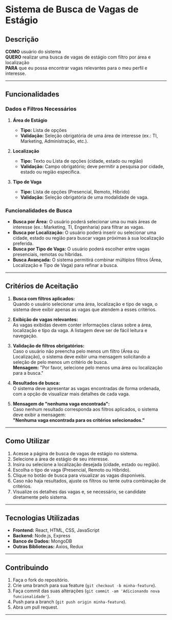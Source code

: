 # Sistema de Busca de Vagas de Estágio

## Descrição

**COMO** usuário do sistema  
**QUERO** realizar uma busca de vagas de estágio com filtro por área e localização  
**PARA** que eu possa encontrar vagas relevantes para o meu perfil e interesse.

---

## Funcionalidades

### Dados e Filtros Necessários

1. **Área de Estágio**
   - **Tipo:** Lista de opções  
   - **Validação:** Seleção obrigatória de uma área de interesse (ex.: TI, Marketing, Administração, etc.).

2. **Localização**
   - **Tipo:** Texto ou Lista de opções (cidade, estado ou região)  
   - **Validação:** Campo obrigatório; deve permitir a pesquisa por cidade, estado ou região específica.

3. **Tipo de Vaga**
   - **Tipo:** Lista de opções (Presencial, Remoto, Híbrido)  
   - **Validação:** Seleção obrigatória de uma modalidade de vaga.

### Funcionalidades de Busca

- **Busca por Área:** O usuário poderá selecionar uma ou mais áreas de interesse (ex.: Marketing, TI, Engenharia) para filtrar as vagas.
- **Busca por Localização:** O usuário poderá inserir ou selecionar uma cidade, estado ou região para buscar vagas próximas à sua localização preferida.
- **Busca por Tipo de Vaga:** O usuário poderá escolher entre vagas presenciais, remotas ou híbridas.
- **Busca Avançada:** O sistema permitirá combinar múltiplos filtros (Área, Localização e Tipo de Vaga) para refinar a busca.

---

## Critérios de Aceitação

1. **Busca com filtros aplicados:**  
   Quando o usuário selecionar uma área, localização e tipo de vaga, o sistema deve exibir apenas as vagas que atendem a esses critérios.

2. **Exibição de vagas relevantes:**  
   As vagas exibidas devem conter informações claras sobre a área, localização e tipo da vaga. A listagem deve ser de fácil leitura e navegação.

3. **Validação de filtros obrigatórios:**  
   Caso o usuário não preencha pelo menos um filtro (Área ou Localização), o sistema deve exibir uma mensagem solicitando a seleção de pelo menos um critério de busca.  
   **Mensagem:** "Por favor, selecione pelo menos uma área ou localização para a busca."

4. **Resultados de busca:**  
   O sistema deve apresentar as vagas encontradas de forma ordenada, com a opção de visualizar mais detalhes de cada vaga.

5. **Mensagem de "nenhuma vaga encontrada":**  
   Caso nenhum resultado corresponda aos filtros aplicados, o sistema deve exibir a mensagem:  
   **"Nenhuma vaga encontrada para os critérios selecionados."**

---

## Como Utilizar

1. Acesse a página de busca de vagas de estágio no sistema.
2. Selecione a área de estágio de seu interesse.
3. Insira ou selecione a localização desejada (cidade, estado ou região).
4. Escolha o tipo de vaga (Presencial, Remoto ou Híbrido).
5. Clique no botão de busca para visualizar as vagas disponíveis.
6. Caso não haja resultados, ajuste os filtros ou tente outra combinação de critérios.
7. Visualize os detalhes das vagas e, se necessário, se candidate diretamente pelo sistema.

---

## Tecnologias Utilizadas

- **Frontend:** React, HTML, CSS, JavaScript
- **Backend:** Node.js, Express
- **Banco de Dados:** MongoDB
- **Outras Bibliotecas:** Axios, Redux

---

## Contribuindo

1. Faça o fork do repositório.
2. Crie uma branch para sua feature (`git checkout -b minha-feature`).
3. Faça commit das suas alterações (`git commit -am 'Adicionando nova funcionalidade'`).
4. Push para a branch (`git push origin minha-feature`).
5. Abra um pull request.

---